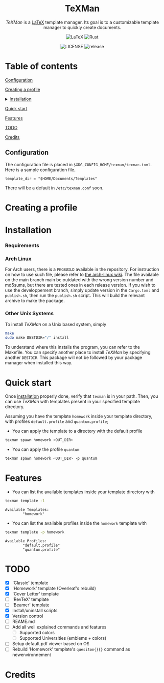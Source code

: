 <div align="center">

# TeXMan

*TeXMan* is a [LaTeX](https://www.latex-project.org/) template manager. Its goal
is to a customizable template manager to quickly create documents.

![LaTeX](https://img.shields.io/badge/latex-%23008080.svg?style=for-the-badge&logo=latex&logoColor=white) ![Rust](https://img.shields.io/badge/rust-%23000000.svg?style=for-the-badge&logo=rust&logoColor=white)

![LICENSE](https://img.shields.io/github/license/Duumbo/TeXMan?color=blue&style=for-the-badge) ![release](https://img.shields.io/github/v/tag/Duumbo/TeXMan?color=%23FF7F50&style=for-the-badge)

</div>

# Table of contents

[Configuration](#configuration)

[Creating a profile](#creating-a-profile)

<details>
  <summary><a href="#installation">Installation</a></summary>
  <OL, TYPE="square">
    <li><a href="#requirements">Requirements</a></li>
    <li><a href="#arch-linux">Arch Linux</a></li>
    <li><a href="#other-unix-systems">Other Unix Systems</a></li>
  </OL>
</details>

[Quick start](#quick-start)

[Features](#features)

[TODO](#todo)

[Credits](#credits)

## Configuration
The configuration file is placed in `$XDG_CONFIG_HOME/texman/texman.toml`. Here
is a sample configuration file.
```
template_dir = "$HOME/Documents/Templates"
```
There will be a default in `/etc/texman.conf` soon.

# Creating a profile

# Installation

### Requirements

### Arch Linux
For Arch users, there is a `PKGBUILD` available in the repository. For instruction
on how to use such file, please refer to [the arch-linux wiki](https://wiki.archlinux.org/title/Arch_User_Repository).
The file
available on the main branch main be outdated with the wrong version number and
md5sums, but there are tested ones in each release version. If you wish to use
the developpement branch, simply update version in the `Cargo.toml` and `publish.sh`,
then run the `publish.sh` script. This will build the relevant archive to make
the package.

### Other Unix Systems
To install *TeXMan* on a Unix based system, simply
```bash
make
sudo make DESTDIR="/" install
```
To understand where this installs the program, you can refer to the Makefile.
You can specify another place to install *TeXMan* by specifying another `DESTDIR`.
This package will not be followed by your package manager when installed this way.

# Quick start

Once [installation](#installation) properly done, verify that `texman` is in your
path. Then, you can use *TeXMan* with templates present in your specified template
directory.

Assuming you have the template `homework` inside your template directory, with
profiles `default.profile` and `quantum.profile`;

- You can apply the template to a directory with the default profile
```bash
texman spawn homework <OUT_DIR>
```

- You can apply the profile `quantum`
```bash
texman spawn homework <OUT_DIR> -p quantum
```

# Features

- You can list the available templates inside your template directory with
```bash
texman template -l
```
```
Available Templates:
        "homework"
```

- You can list the available profiles inside the `homework` template with
```bash
texman template -p homework
```
```
Available Profiles:
        "default.profile"
        "quantum.profile"
```

# TODO

- [x] 'Classic' template
- [x] 'Homework' template (Overleaf's rebuild)
- [x] 'Cover Letter' template
- [ ] 'RevTeX' template
- [ ] 'Beamer' template
- [x] Install/uninstall scripts
- [x] Version control
- [ ] REAME.md
- [ ] Add all well explained commands and features
  - [ ] Supported colors
  - [ ] Supported Universities (emblems + colors)
- [ ] Setup default pdf viewer based on OS
- [ ] Rebuild 'Homework' template's `quesiton{}{}` command as newenvironnement

# Credits
